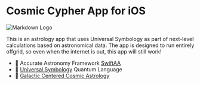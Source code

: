 # Cosmic Cypher App for iOS

![Markdown Logo](https://i.imgur.com/RD5PjoR.png)

This is an astrology app that uses Universal Symbology as part of next-level calculations based on astronomical data.
The app is designed to run entirely offgrid, so even when the internet is out, this app will still work!

- 🔭 Accurate Astronomy Framework [SwiftAA](https://github.com/onekiloparsec/SwiftAA)
- 📑 [Universal Symbology](https://www.cosmiccodex.app/) Quantum Language
- 🌌 [Galactic Centered Cosmic Astrology](https://www.astro.com/astrology/in_ayanamsha_e.htm)
